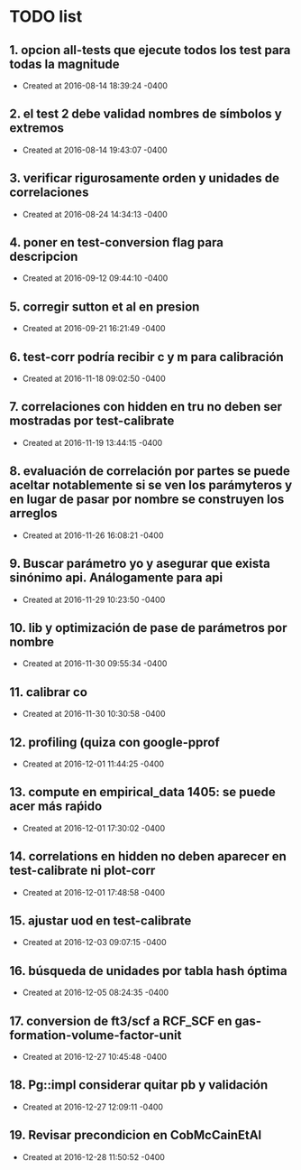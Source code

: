 # TODO list
## 1. opcion all-tests que ejecute todos los test para todas la magnitude
- Created at   2016-08-14 18:39:24 -0400

## 2. el test 2 debe validad nombres de símbolos y extremos
- Created at   2016-08-14 19:43:07 -0400

## 3. verificar rigurosamente orden y unidades de correlaciones
- Created at   2016-08-24 14:34:13 -0400

## 4. poner en test-conversion flag para descripcion
- Created at   2016-09-12 09:44:10 -0400

## 5. corregir sutton et al en presion
- Created at   2016-09-21 16:21:49 -0400

## 6. test-corr podría recibir c y m para calibración
- Created at   2016-11-18 09:02:50 -0400

## 7. correlaciones con hidden en tru no deben ser mostradas por test-calibrate
- Created at   2016-11-19 13:44:15 -0400

## 8. evaluación de correlación por partes se puede aceltar notablemente si se ven los parámyteros y en lugar de pasar por nombre se construyen los arreglos
- Created at   2016-11-26 16:08:21 -0400

## 9. Buscar parámetro yo y asegurar que exista sinónimo api. Análogamente para api
- Created at   2016-11-29 10:23:50 -0400

## 10. lib y optimización de pase de parámetros por nombre
- Created at   2016-11-30 09:55:34 -0400

## 11. calibrar co
- Created at   2016-11-30 10:30:58 -0400

## 12. profiling (quiza con google-pprof
- Created at   2016-12-01 11:44:25 -0400

## 13. compute en empirical_data 1405: se puede acer más raṕido
- Created at   2016-12-01 17:30:02 -0400

## 14. correlations en hidden no deben aparecer en test-calibrate ni plot-corr
- Created at   2016-12-01 17:48:58 -0400

## 15. ajustar uod en test-calibrate
- Created at   2016-12-03 09:07:15 -0400

## 16. búsqueda de unidades por tabla hash óptima
- Created at   2016-12-05 08:24:35 -0400

## 17. conversion de ft3/scf a RCF_SCF en gas-formation-volume-factor-unit
- Created at   2016-12-27 10:45:48 -0400

## 18. Pg::impl considerar quitar pb y validación
- Created at   2016-12-27 12:09:11 -0400

## 19. Revisar precondicion en CobMcCainEtAl
- Created at   2016-12-28 11:50:52 -0400

